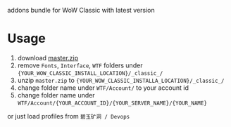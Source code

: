 addons bundle for WoW Classic with latest version

# Usage

1. download [master.zip](https://github.com/BestLanguage/bless-fraternity/archive/master.zip)
2. remove `Fonts`, `Interface`, `WTF` folders under `{YOUR_WOW_CLASSIC_INSTALL_LOCATION}/_classic_/`
3. unzip `master.zip` to `{YOUR_WOW_CLASSIC_INSTALLA_LOCATION}/_classic_/`
4. change folder name under `WTF/Account/` to your account id
5. change folder name under `WTF/Account/{YOUR_ACCOUNT_ID}/{YOUR_SERVER_NAME}/{YOUR_NAME}`

or just load profiles from `碧玉矿洞 / Devops`

